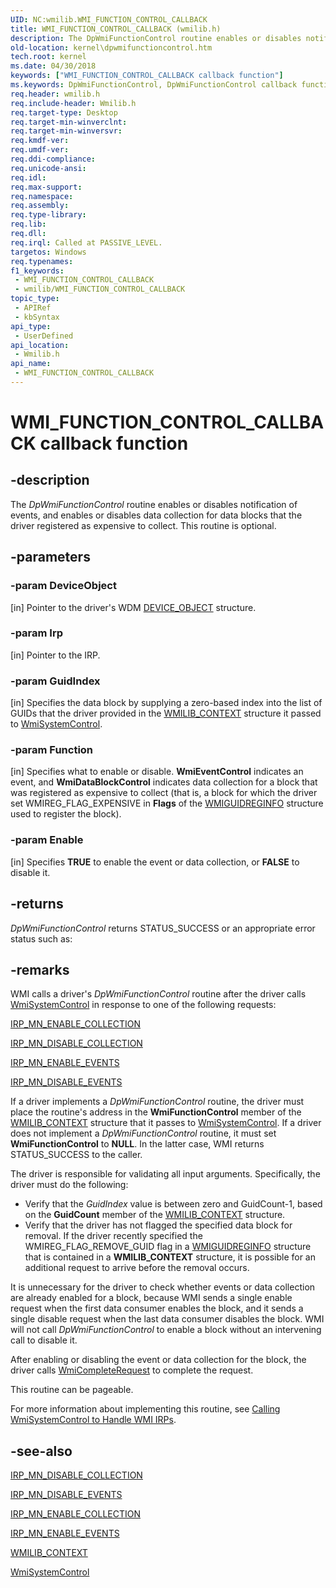 ```yaml
---
UID: NC:wmilib.WMI_FUNCTION_CONTROL_CALLBACK
title: WMI_FUNCTION_CONTROL_CALLBACK (wmilib.h)
description: The DpWmiFunctionControl routine enables or disables notification of events, and enables or disables data collection for data blocks that the driver registered as expensive to collect. This routine is optional.
old-location: kernel\dpwmifunctioncontrol.htm
tech.root: kernel
ms.date: 04/30/2018
keywords: ["WMI_FUNCTION_CONTROL_CALLBACK callback function"]
ms.keywords: DpWmiFunctionControl, DpWmiFunctionControl callback function [Kernel-Mode Driver Architecture], WMI_FUNCTION_CONTROL_CALLBACK, WMI_FUNCTION_CONTROL_CALLBACK callback, k903_d43ba720-8de2-411d-ae6c-3ba6b7bfe3ca.xml, kernel.dpwmifunctioncontrol, wmilib/DpWmiFunctionControl
req.header: wmilib.h
req.include-header: Wmilib.h
req.target-type: Desktop
req.target-min-winverclnt: 
req.target-min-winversvr: 
req.kmdf-ver: 
req.umdf-ver: 
req.ddi-compliance: 
req.unicode-ansi: 
req.idl: 
req.max-support: 
req.namespace: 
req.assembly: 
req.type-library: 
req.lib: 
req.dll: 
req.irql: Called at PASSIVE_LEVEL.
targetos: Windows
req.typenames: 
f1_keywords:
 - WMI_FUNCTION_CONTROL_CALLBACK
 - wmilib/WMI_FUNCTION_CONTROL_CALLBACK
topic_type:
 - APIRef
 - kbSyntax
api_type:
 - UserDefined
api_location:
 - Wmilib.h
api_name:
 - WMI_FUNCTION_CONTROL_CALLBACK
---
```


# WMI_FUNCTION_CONTROL_CALLBACK callback function


## -description

The <i>DpWmiFunctionControl</i> routine enables or disables notification of events, and enables or disables data collection for data blocks that the driver registered as expensive to collect. This routine is optional.

## -parameters

### -param DeviceObject 

[in]
Pointer to the driver's WDM <a href="/windows-hardware/drivers/ddi/wdm/ns-wdm-_device_object">DEVICE_OBJECT</a> structure.

### -param Irp 

[in]
Pointer to the IRP.

### -param GuidIndex 

[in]
Specifies the data block by supplying a zero-based index into the list of GUIDs that the driver provided in the <a href="/windows-hardware/drivers/ddi/wmilib/ns-wmilib-_wmilib_context">WMILIB_CONTEXT</a> structure it passed to <a href="/windows-hardware/drivers/ddi/wmilib/nf-wmilib-wmisystemcontrol">WmiSystemControl</a>.

### -param Function 

[in]
Specifies what to enable or disable. <b>WmiEventControl</b> indicates an event, and <b>WmiDataBlockControl</b> indicates data collection for a block that was registered as expensive to collect (that is, a block for which the driver set WMIREG_FLAG_EXPENSIVE in <b>Flags</b> of the <a href="/windows-hardware/drivers/ddi/wmilib/ns-wmilib-_wmiguidreginfo">WMIGUIDREGINFO</a> structure used to register the block).

### -param Enable 

[in]
Specifies <b>TRUE</b> to enable the event or data collection, or <b>FALSE</b> to disable it.

## -returns

<i>DpWmiFunctionControl</i> returns STATUS_SUCCESS or an appropriate error status such as:

## -remarks

WMI calls a driver's <i>DpWmiFunctionControl</i> routine after the driver calls <a href="/windows-hardware/drivers/ddi/wmilib/nf-wmilib-wmisystemcontrol">WmiSystemControl</a> in response to one of the following requests:


<a href="/windows-hardware/drivers/kernel/irp-mn-enable-collection">IRP_MN_ENABLE_COLLECTION</a>



<a href="/windows-hardware/drivers/kernel/irp-mn-disable-collection">IRP_MN_DISABLE_COLLECTION</a>



<a href="/windows-hardware/drivers/kernel/irp-mn-enable-events">IRP_MN_ENABLE_EVENTS</a>



<a href="/windows-hardware/drivers/kernel/irp-mn-disable-events">IRP_MN_DISABLE_EVENTS</a>


If a driver implements a <i>DpWmiFunctionControl</i> routine, the driver must place the routine's address in the <b>WmiFunctionControl</b> member of the <a href="/windows-hardware/drivers/ddi/wmilib/ns-wmilib-_wmilib_context">WMILIB_CONTEXT</a> structure that it passes to <a href="/windows-hardware/drivers/ddi/wmilib/nf-wmilib-wmisystemcontrol">WmiSystemControl</a>. If a driver does not implement a <i>DpWmiFunctionControl</i> routine, it must set <b>WmiFunctionControl</b> to <b>NULL</b>. In the latter case, WMI returns STATUS_SUCCESS to the caller.

The driver is responsible for validating all input arguments. Specifically, the driver must do the following:

<ul>
<li>
Verify that the <i>GuidIndex</i> value is between zero and GuidCount-1, based on the <b>GuidCount</b> member of the <a href="/windows-hardware/drivers/ddi/wmilib/ns-wmilib-_wmilib_context">WMILIB_CONTEXT</a> structure.

</li>
<li>
Verify that the driver has not flagged the specified data block for removal. If the driver recently specified the WMIREG_FLAG_REMOVE_GUID flag in a <a href="/windows-hardware/drivers/ddi/wmilib/ns-wmilib-_wmiguidreginfo">WMIGUIDREGINFO</a> structure that is contained in a <b>WMILIB_CONTEXT</b> structure, it is possible for an additional request to arrive before the removal occurs.

</li>
</ul>
It is unnecessary for the driver to check whether events or data collection are already enabled for a block, because WMI sends a single enable request when the first data consumer enables the block, and it sends a single disable request when the last data consumer disables the block. WMI will not call <i>DpWmiFunctionControl</i> to enable a block without an intervening call to disable it.

After enabling or disabling the event or data collection for the block, the driver calls <a href="/windows-hardware/drivers/ddi/wmilib/nf-wmilib-wmicompleterequest">WmiCompleteRequest</a> to complete the request.

This routine can be pageable.

For more information about implementing this routine, see <a href="/windows-hardware/drivers/kernel/calling-wmisystemcontrol-to-handle-wmi-irps">Calling WmiSystemControl to Handle WMI IRPs</a>.

## -see-also

<a href="/windows-hardware/drivers/kernel/irp-mn-disable-collection">IRP_MN_DISABLE_COLLECTION</a>



<a href="/windows-hardware/drivers/kernel/irp-mn-disable-events">IRP_MN_DISABLE_EVENTS</a>



<a href="/windows-hardware/drivers/kernel/irp-mn-enable-collection">IRP_MN_ENABLE_COLLECTION</a>



<a href="/windows-hardware/drivers/kernel/irp-mn-enable-events">IRP_MN_ENABLE_EVENTS</a>



<a href="/windows-hardware/drivers/ddi/wmilib/ns-wmilib-_wmilib_context">WMILIB_CONTEXT</a>



<a href="/windows-hardware/drivers/ddi/wmilib/nf-wmilib-wmisystemcontrol">WmiSystemControl</a>

